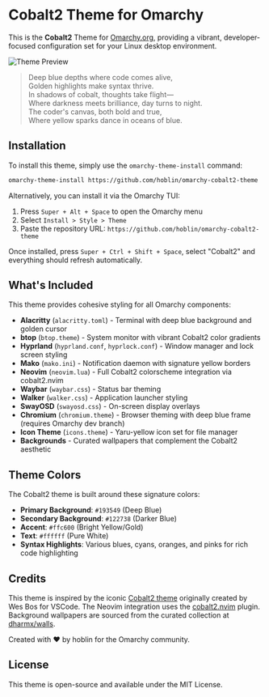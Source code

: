 # Cobalt2 Theme for Omarchy

This is the **Cobalt2** Theme for [Omarchy.org](https://omarchy.org), providing a vibrant, developer-focused configuration set for your Linux desktop environment.

![Theme Preview](https://hobl.in/omarchy-cobalt2-theme-preview.png)

> Deep blue depths where code comes alive,  
> Golden highlights make syntax thrive.  
> In shadows of cobalt, thoughts take flight—  
> Where darkness meets brilliance, day turns to night.  
> The coder's canvas, both bold and true,  
> Where yellow sparks dance in oceans of blue.

## Installation

To install this theme, simply use the `omarchy-theme-install` command:

```bash
omarchy-theme-install https://github.com/hoblin/omarchy-cobalt2-theme
```

Alternatively, you can install it via the Omarchy TUI:
1. Press `Super + Alt + Space` to open the Omarchy menu
2. Select `Install > Style > Theme`
3. Paste the repository URL: `https://github.com/hoblin/omarchy-cobalt2-theme`

Once installed, press `Super + Ctrl + Shift + Space`, select "Cobalt2" and everything should refresh automatically.

## What's Included

This theme provides cohesive styling for all Omarchy components:

- **Alacritty** (`alacritty.toml`) - Terminal with deep blue background and golden cursor
- **btop** (`btop.theme`) - System monitor with vibrant Cobalt2 color gradients
- **Hyprland** (`hyprland.conf`, `hyprlock.conf`) - Window manager and lock screen styling
- **Mako** (`mako.ini`) - Notification daemon with signature yellow borders
- **Neovim** (`neovim.lua`) - Full Cobalt2 colorscheme integration via cobalt2.nvim
- **Waybar** (`waybar.css`) - Status bar theming
- **Walker** (`walker.css`) - Application launcher styling
- **SwayOSD** (`swayosd.css`) - On-screen display overlays
- **Chromium** (`chromium.theme`) - Browser theming with deep blue frame (requires Omarchy dev branch)
- **Icon Theme** (`icons.theme`) - Yaru-yellow icon set for file manager
- **Backgrounds** - Curated wallpapers that complement the Cobalt2 aesthetic

## Theme Colors

The Cobalt2 theme is built around these signature colors:

- **Primary Background**: `#193549` (Deep Blue)
- **Secondary Background**: `#122738` (Darker Blue)
- **Accent**: `#ffc600` (Bright Yellow/Gold)
- **Text**: `#ffffff` (Pure White)
- **Syntax Highlights**: Various blues, cyans, oranges, and pinks for rich code highlighting

## Credits

This theme is inspired by the iconic [Cobalt2 theme](https://github.com/wesbos/cobalt2-vscode) originally created by Wes Bos for VSCode. The Neovim integration uses the [cobalt2.nvim](https://github.com/lalitmee/cobalt2.nvim) plugin. Background wallpapers are sourced from the curated collection at [dharmx/walls](https://github.com/dharmx/walls).

Created with ❤️ by hoblin for the Omarchy community.

## License

This theme is open-source and available under the MIT License.
